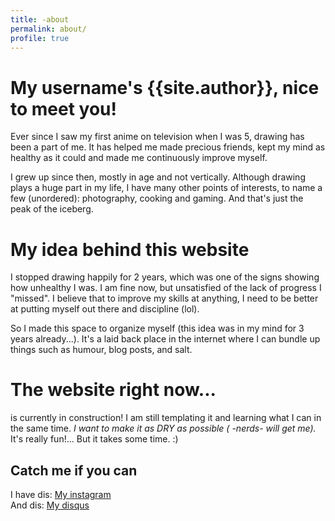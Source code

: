 ```yaml
---
title: -about
permalink: about/
profile: true
---
```


# My username's {{site.author}}, nice to meet you!

Ever since I saw my first anime on television when I was 5, drawing has been a part of me.
It has helped me made precious friends, kept my mind as healthy as it could and made me continuously improve myself.

I grew up since then, mostly in age and not vertically.
Although drawing plays a huge part in my life, I have many other points of interests, to name a few (unordered): photography, cooking and gaming. And that's just the peak of the iceberg.

# My idea behind this website
I stopped drawing happily for 2 years, which was one of the signs showing how unhealthy I was. I am fine now, but unsatisfied of the lack of progress I "missed". I believe that to improve my skills at anything, I need to be better at putting myself out there and discipline (lol).

So I made this space to organize myself (this idea was in my mind for 3 years already...). 
It's a laid back place in the internet where I can bundle up things such as humour, blog posts, and salt.

# The website right now...

is currently in construction! I am still templating it and learning what I can in the same time. *I want to make it as DRY as possible ( -nerds- will get me).* It's really fun!... But it takes some time. :)

## Catch me if you can
I have dis: <a href="https://www.instagram.com/airizse/ "> My instagram </a>
<br/>
And dis: <a href="https://disqus.com/by/airizse/"> My disqus </a>
<br/>
